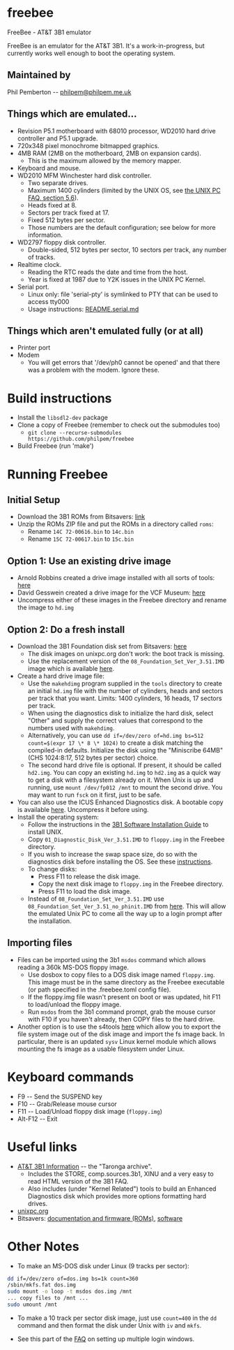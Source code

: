 # freebee
FreeBee - AT&amp;T 3B1 emulator

FreeBee is an emulator for the AT&T 3B1. It's a work-in-progress, but currently works well enough to boot the operating system.


## Maintained by

Phil Pemberton -- <philpem@philpem.me.uk>


## Things which are emulated...

  * Revision P5.1 motherboard with 68010 processor, WD2010 hard drive controller and P5.1 upgrade.
  * 720x348 pixel monochrome bitmapped graphics.
  * 4MB RAM (2MB on the motherboard, 2MB on expansion cards).
    * This is the maximum allowed by the memory mapper.
  * Keyboard and mouse.
  * WD2010 MFM Winchester hard disk controller.
    * Two separate drives.
    * Maximum 1400 cylinders (limited by the UNIX OS, see [the UNIX PC FAQ, section 5.6](http://www.unixpc.org/FAQ)).
    * Heads fixed at 8.
    * Sectors per track fixed at 17.
    * Fixed 512 bytes per sector.
    * Those numbers are the default configuration; see below for more information.
  * WD2797 floppy disk controller.
    * Double-sided, 512 bytes per sector, 10 sectors per track, any number of tracks.
  * Realtime clock.
    * Reading the RTC reads the date and time from the host.
    * Year is fixed at 1987 due to Y2K issues in the UNIX PC Kernel.
  * Serial port.
    * Linux only: file 'serial-pty' is symlinked to PTY that can be used to access tty000
    * Usage instructions: [README.serial.md](README.serial.md)



## Things which aren't emulated fully (or at all)

  * Printer port
  * Modem
    * You will get errors that '/dev/ph0 cannot be opened' and that there was a problem with the modem. Ignore these.


# Build instructions

  - Install the `libsdl2-dev` package
  - Clone a copy of Freebee (remember to check out the submodules too)
    - `git clone --recurse-submodules https://github.com/philpem/freebee`
  - Build Freebee (run 'make')


# Running Freebee

## Initial Setup
  - Download the 3B1 ROMs from Bitsavers: [link](http://bitsavers.org/pdf/att/3b1/firmware/3b1_roms.zip)
  - Unzip the ROMs ZIP file and put the ROMs in a directory called `roms`:
    * Rename `14C 72-00616.bin` to `14c.bin`
    * Rename `15C 72-00617.bin` to `15c.bin`

## Option 1: Use an existing drive image
  - Arnold Robbins created a drive image installed with all sorts of tools: [here](https://www.skeeve.com/3b1/)
  - David Gesswein created a drive image for the VCF Museum: [here](http://www.pdp8online.com/3b1/demos.shtml)
  - Uncompress either of these images in the Freebee directory and rename the image to `hd.img`

## Option 2: Do a fresh install
  - Download the 3B1 Foundation disk set from Bitsavers: [here](http://bitsavers.org/bits/ATT/unixPC/system_software_3.51/)
    * The disk images on unixpc.org don't work: the boot track is missing.
    * Use the replacement version of the `08_Foundation_Set_Ver_3.51.IMD` image which is available [here](https://www.skeeve.com/3b1/os-install/index.html).
  - Create a hard drive image file:
    * Use the `makehdimg` program supplied in the `tools` directory to create an initial `hd.img` file with the number of cylinders, heads and sectors per track that you want.  Limits: 1400 cylinders, 16 heads, 17 sectors per track.
    * When using the diagnostics disk to initialize the hard disk, select "Other" and supply the correct values that correspond to the numbers used with `makehdimg`.
    * Alternatively, you can use `dd if=/dev/zero of=hd.img bs=512 count=$(expr 17 \* 8 \* 1024)` to create a disk matching the compiled-in defaults. Initialize the disk using the "Miniscribe 64MB" (CHS 1024:8:17, 512 bytes per sector) choice.
    * The second hard drive file is optional. If present, it should be called `hd2.img`.  You can copy an existing `hd.img` to `hd2.img` as a quick way to get a disk with a filesystem already on it. When Unix is up and running, use `mount /dev/fp012 /mnt` to mount the second drive. You may want to run `fsck` on it first, just to be safe.
  - You can also use the ICUS Enhanced Diagnostics disk. A bootable copy is
  available [here](https://www.skeeve.com/3b1/enhanced-diag/index.html).
  Uncompress it before using.
  - Install the operating system:
    * Follow the instructions in the [3B1 Software Installation Guide](http://bitsavers.org/pdf/att/3b1/999-801-025IS_ATT_UNIX_PC_System_Software_Installation_Guide_1987.pdf) to install UNIX.
    * Copy `01_Diagnostic_Disk_Ver_3.51.IMD` to `floppy.img` in the Freebee directory.
    * If you wish to increase the swap space size, do so with the diagnostics
      disk before installing the OS. See these [instructions](https://groups.google.com/g/comp.sys.att/c/8XLILI3K8-Y/m/VxVMJNdt9NQJ).
    * To change disks:
      * Press F11 to release the disk image.
      * Copy the next disk image to `floppy.img` in the Freebee directory.
      * Press F11 to load the disk image.
    * Instead of `08_Foundation_Set_Ver_3.51.IMD` use `08_Foundation_Set_Ver_3.51_no_phinit.IMD` from [here](https://www.skeeve.com/3b1/os-install/index.html).
      This will allow the emulated Unix PC to come all the way up to
      a login prompt after the installation.

## Importing files
  - Files can be imported using the 3b1 `msdos` command which allows reading a 360k MS-DOS floppy image.
    * Use dosbox to copy files to a DOS disk image named `floppy.img`. This image must be in the same directory as the Freebee executable (or path specified in the .freebee.toml config file).
    * If the floppy.img file wasn't present on boot or was updated, hit F11 to load/unload the floppy image.
    * Run `msdos` from the 3b1 command prompt, grab the mouse cursor with F10 if you haven't already, then COPY files to the hard drive.
  - Another option is to use the s4tools [here](https://github.com/dgesswein/s4-3b1-pc7300) which allow you to export the file system image out of the disk image and import the fs image back. In particular, there is an updated `sysv` Linux kernel module which allows mounting the fs image as a usable filesystem under Linux.


# Keyboard commands

  * F9 -- Send the SUSPEND key
  * F10 -- Grab/Release mouse cursor
  * F11 -- Load/Unload floppy disk image (`floppy.img`)
  * Alt-F12 -- Exit


# Useful links

  * [AT&T 3B1 Information](http://unixpc.taronga.com) -- the "Taronga archive".
    * Includes the STORE, comp.sources.3b1, XINU and a very easy to read HTML version of the 3B1 FAQ.
    * Also includes (under "Kernel Related") tools to build an Enhanced Diagnostics disk which provides more options formatting hard drives.
  * [unixpc.org](http://www.unixpc.org/)
  * Bitsavers: [documentation and firmware (ROMs)](http://bitsavers.org/pdf/att/3b1/), [software](http://bitsavers.org/bits/ATT/unixPC/)

# Other Notes

  * To make an MS-DOS disk under Linux (9 tracks per sector):

```sh
dd if=/dev/zero of=dos.img bs=1k count=360
/sbin/mkfs.fat dos.img
sudo mount -o loop -t msdos dos.img /mnt
... copy files to /mnt ...
sudo umount /mnt
```

  * To make a 10 track per sector disk image, just use `count=400` in the `dd` command and then format the disk under Unix with `iv` and `mkfs`.

  * See this part of the [FAQ](https://stason.org/TULARC/pc/3b1-faq/4-4-How-do-I-get-multiple-login-windows.html) on setting up multiple login windows.
